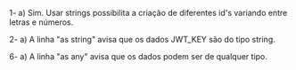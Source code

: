1- 
a) Sim. Usar strings possibilita a criação de diferentes id's variando entre letras e números. 

2-
a) A linha "as string" avisa que os dados JWT_KEY são do tipo string.

6-
a) A linha "as any" avisa que os dados podem ser de qualquer tipo.